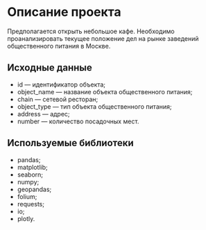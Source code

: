# Описание проекта
Предполагается открыть небольшое кафе. Необходимо проанализировать текущее положение дел на рынке заведений общественного питания в Москве.
## Исходные данные 
- id — идентификатор объекта;
- object_name — название объекта общественного питания;
- chain — сетевой ресторан;
- object_type — тип объекта общественного питания;
- address — адрес;
- number — количество посадочных мест.
## Используемые библиотеки      
- pandas;
- matplotlib;
- seaborn;
- numpy;
- geopandas;
- folium;
- requests;
- io;
- plotly.
